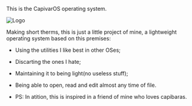 This is the CapivarOS operating system.

![Logo](https://github.com/r0bertinho/capivarOS/assets/112725039/e4619a98-da3f-4db4-b4b5-1d6316e7bdd4)

Making short therms, this is just a little project of mine, a lightweight operating system based on this premises:
-   Using the utilities I like best in other OSes;
-   Discarting the ones I hate;
-   Maintaining it to being light(no useless stuff);
-   Being able to open, read and edit almost any time of file.

-   PS: In atition, this is inspired in a friend of mine who loves capibaras.
